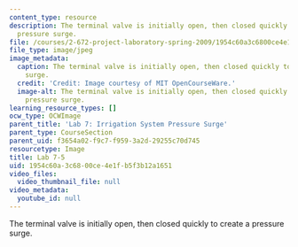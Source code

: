 ```yaml
---
content_type: resource
description: The terminal valve is initially open, then closed quickly to create a
  pressure surge.
file: /courses/2-672-project-laboratory-spring-2009/1954c60a3c6800ce4e1fb5f3b12a1651_lab7-5.jpg
file_type: image/jpeg
image_metadata:
  caption: The terminal valve is initially open, then closed quickly to create a pressure
    surge.
  credit: 'Credit: Image courtesy of MIT OpenCourseWare.'
  image-alt: The terminal valve is initially open, then closed quickly to create a
    pressure surge.
learning_resource_types: []
ocw_type: OCWImage
parent_title: 'Lab 7: Irrigation System Pressure Surge'
parent_type: CourseSection
parent_uid: f3654a02-f9c7-f959-3a2d-29255c70d745
resourcetype: Image
title: Lab 7-5
uid: 1954c60a-3c68-00ce-4e1f-b5f3b12a1651
video_files:
  video_thumbnail_file: null
video_metadata:
  youtube_id: null
---
```

The terminal valve is initially open, then closed quickly to create a pressure surge.

